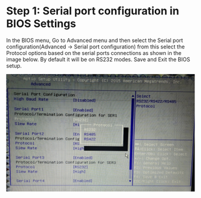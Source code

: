 # Step 1: Serial port configuration in BIOS Settings

In the BIOS menu, Go to Advanced menu and then select the Serial port configuration\(Advanced -&gt; Serial port configuration\) from this select the Protocol options based on the serial ports connections as shown in the image below. By default it will be on RS232 modes. Save and Exit the BIOS setup.

![Figure 19: Serial Port Selection in BIOS Screen](../../../../.gitbook/assets/19.jpeg)

